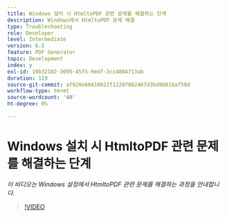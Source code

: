 ```yaml
---
title: Windows 설치 시 HtmltoPDF 관련 문제를 해결하는 단계
description: Windows에서 HtmltoPDF 문제 해결
type: Troubleshooting
role: Developer
level: Intermediate
version: 6.5
feature: PDF Generator
topic: Development
index: y
exl-id: 10b32182-3095-45f5-9edf-3cc4804713ab
duration: 119
source-git-commit: af928e60410022f12207082467d3bd9b818af59d
workflow-type: tm+mt
source-wordcount: '40'
ht-degree: 0%

---
```


# Windows 설치 시 HtmltoPDF 관련 문제를 해결하는 단계

*이 비디오는 Windows 설정에서 HtmltoPDF 관련 문제를 해결하는 과정을 안내합니다.*

>[!VIDEO](https://video.tv.adobe.com/v/335545?quality=12&learn=on)

